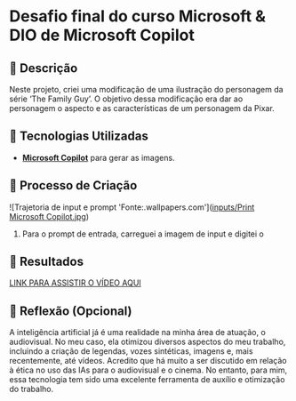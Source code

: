 # Desafio final do curso Microsoft & DIO de Microsoft Copilot

## 📒 Descrição
Neste projeto, criei uma modificação de uma ilustração do personagem da série ‘The Family Guy’. O objetivo dessa modificação era dar ao personagem o aspecto e as características de um personagem da Pixar.

## 🤖 Tecnologias Utilizadas
- **[Microsoft Copilot](https://copilot.microsoft.com/)** para gerar as imagens.

## 🧐 Processo de Criação
![Trajetoria de input e prompt 'Fonte:.wallpapers.com']([inputs/Print Microsoft Copilot.jpg](https://github.com/tastiago/Desafio-Final-DIO/blob/cd9df24525614e9c2d0597c35b64986b084ff22e/inputs/Print%20Microsoft%20Copilot.jpg))

1. Para o prompt de entrada, carreguei a imagem de input e digitei o

## 🚀 Resultados
[LINK PARA ASSISTIR O VÍDEO AQUI](https://www.youtube.com/shorts/qsefr2iPwMY)

## 💭 Reflexão (Opcional)
A inteligência artificial já é uma realidade na minha área de atuação, o audiovisual. No meu caso, ela otimizou diversos aspectos do meu trabalho, incluindo a criação de legendas, vozes sintéticas, imagens e, mais recentemente, até vídeos. Acredito que há muito a ser discutido em relação à ética no uso das IAs para o audiovisual e o cinema. No entanto, para mim, essa tecnologia tem sido uma excelente ferramenta de auxílio e otimização do trabalho. 
```
